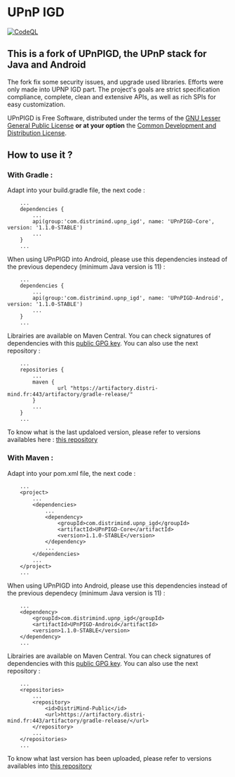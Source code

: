 UPnP IGD
========

[![CodeQL](https://github.com/JasonMahdjoub/UPnPIGD/actions/workflows/codeql-analysis.yml/badge.svg)](https://github.com/JasonMahdjoub/MaDKitLanEdition/actions/workflows/codeql-analysis.yml)

This is a fork of UPnPIGD, the UPnP stack for Java and Android
------------------------------------------------------------

The fork fix some security issues, and upgrade used libraries. Efforts were only made into UPNP IGD part. The project's goals are strict specification compliance, complete, clean and extensive APIs, as well as rich SPIs for easy customization.

UPnPIGD is Free Software, distributed under the terms of the <a href="https://www.gnu.org/licenses/lgpl-2.1.html">GNU Lesser General Public License</a> <b>or at your option</b> the <a href="https://opensource.org/licenses/CDDL-1.0">Common Development and Distribution License</a>.

How to use it ?
---------------
### With Gradle :

Adapt into your build.gradle file, the next code :

```
	...
	dependencies {
		...
		api(group:'com.distrimind.upnp_igd', name: 'UPnPIGD-Core', version: '1.1.0-STABLE')
		...
	}
	...
```	
When using UPnPIGD into Android, please use this dependencies instead of the previous dependecy (minimum Java version is 11) :
```
	...
	dependencies {
		...
		api(group:'com.distrimind.upnp_igd', name: 'UPnPIGD-Android', version: '1.1.0-STABLE')
		...
	}
	...
```	
Librairies are available on Maven Central. You can check signatures of dependencies with this [public GPG key](key-2023-10-09.pub). You can also use the next repository : 
```
	...
	repositories {
		...
		maven {
	       		url "https://artifactory.distri-mind.fr:443/artifactory/gradle-release/"
	   	}
		...
	}
	...
```
To know what is the last updaloed version, please refer to versions availables here : [this repository](https://artifactory.distri-mind.fr/artifactory/DistriMind-Public/com/distrimind/upnp_igd/UPnPIGD/)
### With Maven :
Adapt into your pom.xml file, the next code :
```
	...
	<project>
		...
		<dependencies>
			...
			<dependency>
				<groupId>com.distrimind.upnp_igd</groupId>
				<artifactId>UPnPIGD-Core</artifactId>
				<version>1.1.0-STABLE</version>
			</dependency>
			...
		</dependencies>
		...
	</project>
	...
```
When using UPnPIGD into Android, please use this dependencies instead of the previous dependecy (minimum Java version is 11) :
```
	...
    <dependency>
        <groupId>com.distrimind.upnp_igd</groupId>
        <artifactId>UPnPIGD-Android</artifactId>
        <version>1.1.0-STABLE</version>
    </dependency>
	...
```
Librairies are available on Maven Central. You can check signatures of dependencies with this [public GPG key](key-2023-10-09.pub). You can also use the next repository : 
```
	...
	<repositories>
		...
		<repository>
			<id>DistriMind-Public</id>
			<url>https://artifactory.distri-mind.fr:443/artifactory/gradle-release/</url>
		</repository>
		...
	</repositories>
	...		
```
To know what last version has been uploaded, please refer to versions availables into [this repository](https://artifactory.distri-mind.fr/artifactory/DistriMind-Public/com/distrimind/upnp_igd/UPnPIGD/)


